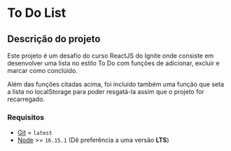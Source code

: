 # To Do List

## Descrição do projeto

Este projeto é um desafio do curso ReactJS do Ignite onde consiste em desenvolver uma lista no estilo To Do com funções de adicionar, excluir e marcar como conclúido.

Além das funções citadas acima, foi incluído também uma função que seta a lista no localStorage para poder resgatá-la assim que o projeto for recarregado.

### Requisitos

- [Git](https://git-scm.com/) = `latest`
- [Node](https://nodejs.org/en/) >= `16.15.1` (Dê preferência a uma versão **LTS**)
